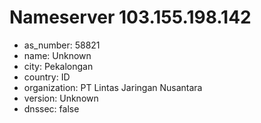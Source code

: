 # Nameserver 103.155.198.142

* as_number: 58821
* name: Unknown
* city: Pekalongan
* country: ID
* organization: PT Lintas Jaringan Nusantara
* version: Unknown
* dnssec: false
